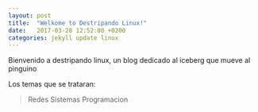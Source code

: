 ```yaml
---
layout: post
title:  "Welkome to Destripando Linux!"
date:   2017-03-28 12:52:00 +0200
categories: jekyll update linux
---
```


Bienvenido a destripando linux, un blog dedicado al iceberg que mueve al pinguino

Los temas que se trataran:
>Redes
>Sistemas
>Programacion

[jekyll-docs]: https://jekyllrb.com/docs/home
[jekyll-gh]:   https://github.com/jekyll/jekyll
[jekyll-talk]: https://talk.jekyllrb.com/
